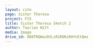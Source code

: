 ```yaml
---
layout: cite
page: Sister Theresa
project: F15
title: Sister Theresa Sketch 2
author: Taurian Witt
media: Image
drive_id: 0B8TRQWavDVLzR1R0RzRHYnEtQms
---
```

